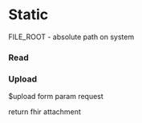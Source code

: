 # Static

FILE\_ROOT - absolute path  on system

### Read



### Upload

$upload form param request



return fhir attachment 





